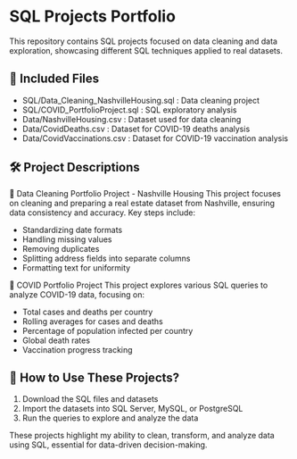 # SQL Projects Portfolio

This repository contains SQL projects focused on data cleaning and data exploration, showcasing different SQL techniques applied to real datasets.

## 📂 Included Files
- SQL/Data_Cleaning_NashvilleHousing.sql : Data cleaning project
- SQL/COVID_PortfolioProject.sql : SQL exploratory analysis
- Data/NashvilleHousing.csv : Dataset used for data cleaning
- Data/CovidDeaths.csv : Dataset for COVID-19 deaths analysis
- Data/CovidVaccinations.csv : Dataset for COVID-19 vaccination analysis

## 🛠 Project Descriptions
📌 Data Cleaning Portfolio Project - Nashville Housing
This project focuses on cleaning and preparing a real estate dataset from Nashville, ensuring data consistency and accuracy.
Key steps include:
- Standardizing date formats
- Handling missing values
- Removing duplicates
- Splitting address fields into separate columns
- Formatting text for uniformity

📌 COVID Portfolio Project
This project explores various SQL queries to analyze COVID-19 data, focusing on:
- Total cases and deaths per country
- Rolling averages for cases and deaths
- Percentage of population infected per country
- Global death rates
- Vaccination progress tracking

## 🚀 How to Use These Projects?
1. Download the SQL files and datasets
2. Import the datasets into SQL Server, MySQL, or PostgreSQL
3. Run the queries to explore and analyze the data

These projects highlight my ability to clean, transform, and analyze data using SQL, essential for data-driven decision-making.